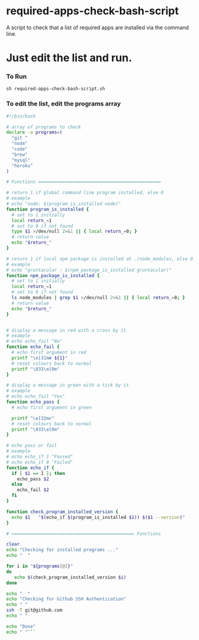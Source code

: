 # required-apps-check-bash-script
A script to check that a list of required apps are installed via the command line.

[outputsample]: https://github.com/califken/required-apps-check-bash-script/blob/master/required-apps-check-bash-script.sh-output.png "Output Sample"

# Just edit the list and run.

### To Run
``sh required-apps-check-bash-script.sh``

### To edit the list, edit the programs array
```sh
#!/bin/bash

# array of programs to check
declare -a programs=(
  "git "
  "node" 
  "code"
  "brew"
  "mysql"
  "heroku"
)

# Functions ==============================================

# return 1 if global command line program installed, else 0
# example
# echo "node: $(program_is_installed node)"
function program_is_installed {
  # set to 1 initially
  local return_=1
  # set to 0 if not found
  type $1 >/dev/null 2>&1 || { local return_=0; }
  # return value
  echo "$return_"
}

# return 1 if local npm package is installed at ./node_modules, else 0
# example
# echo "gruntacular : $(npm_package_is_installed gruntacular)"
function npm_package_is_installed {
  # set to 1 initially
  local return_=1
  # set to 0 if not found
  ls node_modules | grep $1 >/dev/null 2>&1 || { local return_=0; }
  # return value
  echo "$return_"
}


# display a message in red with a cross by it
# example
# echo echo_fail "No"
function echo_fail {
  # echo first argument in red
  printf "\e[31m✘ ${1}"
  # reset colours back to normal
  printf "\033\e[0m"
}

# display a message in green with a tick by it
# example
# echo echo_fail "Yes"
function echo_pass {
  # echo first argument in green

  printf "\e[32m✔"
  # reset colours back to normal
  printf "\033\e[0m"
}

# echo pass or fail
# example
# echo echo_if 1 "Passed"
# echo echo_if 0 "Failed"
function echo_if {
  if [ $1 == 1 ]; then
    echo_pass $2
  else
    echo_fail $2
  fi
}

function check_program_installed_version {
  echo $1   "$(echo_if $(program_is_installed $1)) $($1 --version)"
}

# ============================================== Functions

clear
echo "Checking for installed programs ..."
echo "  "

for i in "${programs[@]}"
do
   echo $(check_program_installed_version $i)
done

echo "  "
echo "Checking for Github SSH Authentication"
echo " "
ssh -T git@github.com
echo " "

echo "Done"
echo " "```
